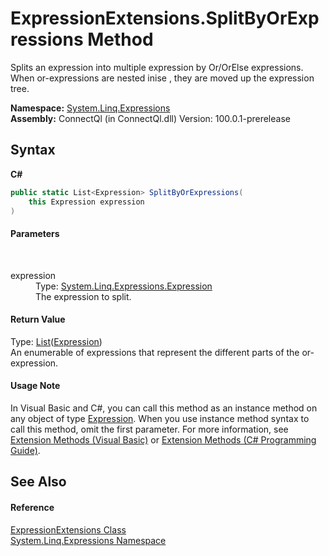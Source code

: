 # ExpressionExtensions.SplitByOrExpressions Method 
 

Splits an expression into multiple expression by Or/OrElse expressions. When or-expressions are nested inise , they are moved up the expression tree.

**Namespace:**&nbsp;<a href="N_System_Linq_Expressions">System.Linq.Expressions</a><br />**Assembly:**&nbsp;ConnectQl (in ConnectQl.dll) Version: 100.0.1-prerelease

## Syntax

**C#**<br />
``` C#
public static List<Expression> SplitByOrExpressions(
	this Expression expression
)
```


#### Parameters
&nbsp;<dl><dt>expression</dt><dd>Type: <a href="http://msdn2.microsoft.com/en-us/library/bb356138" target="_blank">System.Linq.Expressions.Expression</a><br />The expression to split.</dd></dl>

#### Return Value
Type: <a href="http://msdn2.microsoft.com/en-us/library/6sh2ey19" target="_blank">List</a>(<a href="http://msdn2.microsoft.com/en-us/library/bb356138" target="_blank">Expression</a>)<br />An enumerable of expressions that represent the different parts of the or-expression.

#### Usage Note
In Visual Basic and C#, you can call this method as an instance method on any object of type <a href="http://msdn2.microsoft.com/en-us/library/bb356138" target="_blank">Expression</a>. When you use instance method syntax to call this method, omit the first parameter. For more information, see <a href="http://msdn.microsoft.com/en-us/library/bb384936.aspx">Extension Methods (Visual Basic)</a> or <a href="http://msdn.microsoft.com/en-us/library/bb383977.aspx">Extension Methods (C# Programming Guide)</a>.

## See Also


#### Reference
<a href="T_System_Linq_Expressions_ExpressionExtensions">ExpressionExtensions Class</a><br /><a href="N_System_Linq_Expressions">System.Linq.Expressions Namespace</a><br />